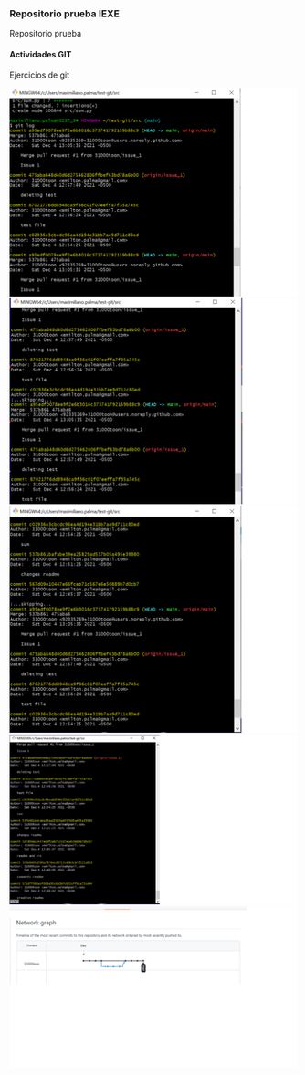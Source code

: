 ### Repositorio prueba IEXE 

Repositorio prueba 

#### Actividades GIT 

Ejercicios de git

![](https://github.com/31000toon/test-git/blob/main/imagenes_log/log_1.png)
![](https://github.com/31000toon/test-git/blob/main/imagenes_log/log_2.png)
![](https://github.com/31000toon/test-git/blob/main/imagenes_log/log_3.png)
![](https://github.com/31000toon/test-git/blob/main/imagenes_log/log_4.png)
![](https://github.com/31000toon/test-git/blob/main/imagenes_log/network_insights.png)

